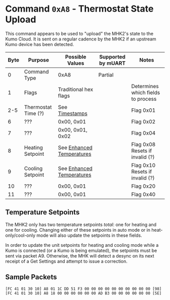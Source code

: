 # Command `0xA8` - Thermostat State Upload

This command appears to be used to "upload" the MHK2's state to the Kumo Cloud. It is sent on a regular cadence by the
MHK2 if an upstream Kumo device has been detected.

| Byte | Purpose                | Possible Values                   | Supported by mUART | Notes                               |
|------|------------------------|-----------------------------------|--------------------|-------------------------------------|
| 0    | Command Type           | 0xA8                              | Partial            |                                     |
| 1    | Flags                  | Traditional hex flags             |                    | Determines which fields to process  |
| 2-5  | Thermostat Time (?)    | See [Timestamps][timestamp]       |                    | Flag 0x01                           |
| 6    | ???                    | 0x00, 0x01                        |                    | Flag 0x02                           |
| 7    | ???                    | 0x00, 0x01, 0x02                  |                    | Flag 0x04                           |
| 8    | Heating Setpoint       | See [Enhanced Temperatures][temp] |                    | Flag 0x08<br/>Resets if invalid (?) |
| 9    | Cooling Setpoint       | See [Enhanced Temperatures][temp] |                    | Flag 0x10<br/>Resets if invalid (?) |
| 10   | ???                    | 0x00, 0x01                        |                    | Flag 0x20                           |
| 11   | ???                    | 0x00, 0x01                        |                    | Flag 0x40                           |

[timestamp]: ../data-types/timestamps.md
[temp]: ../data-types/temperature-units.md#enhanced-temperatures

## Temperature Setpoints

The MHK2 only has two temperature setpoints *total*: one for heating and one for cooling. Changing either of these setpoints
in auto mode or in heat-only/cool-only mode will also update the setpoints in these fields.

In order to update the unit setpoints for heating and cooling mode while a Kumo is connected (or a Kumo is being emulated), the
setpoints must be sent via packet A9. Otherwise, the MHK will detect a desync on its next receipt of a Get Settings and attempt
to issue a correction.

## Sample Packets

```
[FC 41 01 30 10] A8 01 1C DD 51 F3 00 00 00 00 00 00 00 00 00 00 [98]
[FC 41 01 30 10] A8 18 00 00 00 00 00 00 AD B3 00 00 00 00 00 00 [5E]
```

